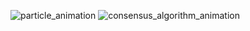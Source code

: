 ![particle_animation](https://github.com/Aya2Lati/Prototype/assets/124887142/887b63ac-0798-4f41-bec6-5e0387e645c1)
![consensus_algorithm_animation](https://github.com/Aya2Lati/Prototype/assets/124887142/a1eba8de-10f6-4476-9b62-9f95b7b8e431)


